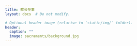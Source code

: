 ```yaml
---
title: 教会圣事
layout: docs  # Do not modify.

# Optional header image (relative to `static/img/` folder).
header:
  caption: ""
  image: sacraments/background.jpg
---
```


